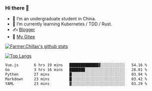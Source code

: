 ### Hi there 👋

- 🔭 I’m an undergraduate student in China.
- 🌱 I’m currently learning Kubernetes / TDD / Rust.
- ✍️ [Blogger](https://blog.farmer233.top)
- 🤔 [My Gitee](https://gitee.com/Farmer-chong)


[![Farmer.Chillax's github stats](https://github-readme-stats.vercel.app/api?username=FarmerChillax)](https://github.com/anuraghazra/github-readme-stats)

[![Top Langs](https://github-readme-stats.vercel.app/api/top-langs/?username=FarmerChillax&layout=compact&hide=html,css,javascript)](https://github.com/anuraghazra/github-readme-stats)


<a href="https://wakatime.com/@Farmer"> </a>
          <!--START_SECTION:waka-->

```txt
Vue.js       6 hrs 19 mins   █████████████▓░░░░░░░░░░░   54.16 %
Go           3 hrs 16 mins   ███████░░░░░░░░░░░░░░░░░░   28.01 %
Python       27 mins         █░░░░░░░░░░░░░░░░░░░░░░░░   03.94 %
Markdown     23 mins         █░░░░░░░░░░░░░░░░░░░░░░░░   03.42 %
YAML         23 mins         ▓░░░░░░░░░░░░░░░░░░░░░░░░   03.29 %
```

<!--END_SECTION:waka-->



<!--
**Farmer-chong/Farmer-chong** is a ✨ _special_ ✨ repository because its `README.md` (this file) appears on your GitHub profile.

Here are some ideas to get you started:

- 🔭 I’m currently working on ...
- 🌱 I’m currently learning ...
- 👯 I’m looking to collaborate on ...
- 🤔 I’m looking for help with ...
- 💬 Ask me about ...
- 📫 How to reach me: ...
- 😄 Pronouns: ...
- ⚡ Fun fact: ...
-->
